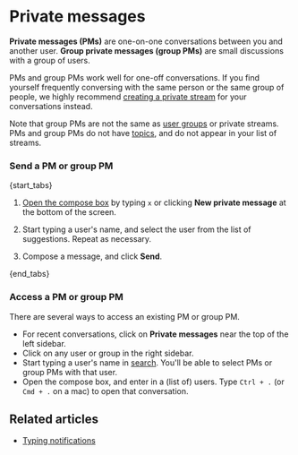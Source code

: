 # Private messages

**Private messages (PMs)** are one-on-one conversations between you and
another user. **Group private messages (group PMs)** are small
discussions with a group of users.

PMs and group PMs work well for one-off conversations. If you find yourself
frequently conversing with the same person or the same group of people, we
highly recommend [creating a private stream](/help/create-a-stream) for your
conversations instead.

Note that group PMs are not the same as [user groups](/help/user-groups) or private
streams. PMs and group PMs do not have
[topics](/help/about-streams-and-topics), and do not appear in your list of
streams.

### Send a PM or group PM

{start_tabs}

1. [Open the compose box](/help/open-the-compose-box) by typing `x` or clicking
   **New private message** at the bottom of the screen.

2. Start typing a user's name, and select the user from the list of
   suggestions. Repeat as necessary.

3. Compose a message, and click **Send**.

{end_tabs}

### Access a PM or group PM

There are several ways to access an existing PM or group PM.

* For recent conversations, click on **Private messages** near
  the top of the left sidebar.
* Click on any user or group in the right sidebar.
* Start typing a user's name in [search](/help/search-for-messages). You'll be
  able to select PMs or group PMs with that user.
* Open the compose box, and enter in a (list of) users. Type `Ctrl + .` (or
  `Cmd + .` on a mac) to open that conversation.

## Related articles

* [Typing notifications](/help/status-and-availability#typing-notifications)
